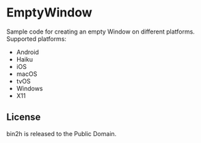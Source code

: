 # EmptyWindow

Sample code for creating an empty Window on different platforms.
Supported platforms:
* Android
* Haiku
* iOS
* macOS
* tvOS
* Windows
* X11

## License
bin2h is released to the Public Domain.
